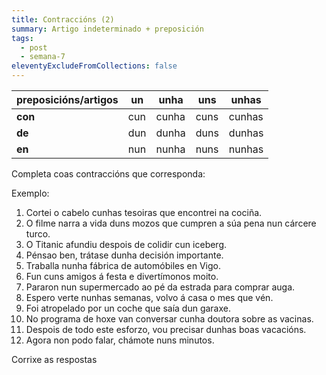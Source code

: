 ```yaml
---
title: Contraccións (2)
summary: Artigo indeterminado + preposición
tags:
  - post
  - semana-7
eleventyExcludeFromCollections: false
---
```

| preposicións/artigos | un   | unha  | uns   | unhas  |
| ------------------- | ---- | ----- | ----- | ------ |
| **con**             | cun  | cunha | cuns  | cunhas |
| **de**              | dun  | dunha | duns  | dunhas |
| **en**              | nun  | nunha | nuns  | nunhas |


Completa coas contraccións que corresponda:

Exemplo:

1. Cortei o cabelo <e-answer>cunhas</e-answer> tesoiras que encontrei na cociña.
2. O filme narra a vida <e-answer>duns</e-answer> mozos que cumpren a súa pena nun cárcere turco.
3. O Titanic afundiu despois de colidir <e-answer>cun</e-answer> iceberg.
3. Pénsao ben, trátase <e-answer>dunha</e-answer> decisión importante.
4. Traballa <e-answer>nunha</e-answer> fábrica de automóbiles en Vigo.
5. Fun <e-answer>cuns</e-answer> amigos á festa e divertímonos moito. 
6. Pararon <e-answer>nun</e-answer> supermercado ao pé da estrada para comprar auga.
8. Espero verte <e-answer>nunhas</e-answer> semanas, volvo á casa o mes que vén.
9. Foi atropelado por un coche que saía <e-answer>dun</e-answer> garaxe.
10. No programa de hoxe van conversar <e-answer>cunha</e-answer> doutora sobre as vacinas.
11. Despois de todo este esforzo, vou precisar <e-answer> dunhas</e-answer> boas vacacións.
12. Agora non podo falar, chámote <e-answer>nuns</e-answer> minutos.


<e-validate>Corrixe as respostas</e-validate>

